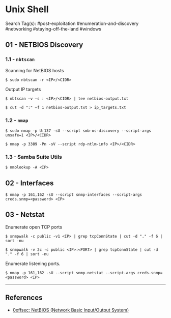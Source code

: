 # Unix Shell

Search Tag(s): #post-exploitation #enumeration-and-discovery #networking #staying-off-the-land #windows

## 01 - NETBIOS Discovery

### 1.1 - `nbtscan`

Scanning for NetBIOS hosts

```
$ sudo nbtscan -r <IP>/<CIDR>
```

Output IP targets

```
$ nbtscan –v –s : <IP>/<CIDR> | tee netbios-output.txt

$ cut -d ":" –f 1 netbios-output.txt > ip_targets.txt
```

### 1.2 - `nmap`

```
$ sudo nmap -p U:137 -sU --script smb-os-discovery --script-args unsafe=1 <IP>/<CIDR>

$ nmap -p 3389 -Pn -sV --script rdp-ntlm-info <IP>/<CIDR>
```

### 1.3 - Samba Suite Utils

```
$ nmblookup -A <IP>
```

## 02 - Interfaces

```
$ nmap -p 161,162 -sU --script snmp-interfaces --script-args creds.snmp=<password> <IP>
```

## 03 - Netstat

Enumerate open TCP ports

```
$ snmpwalk -c public -v1 <IP> | grep tcpConnState | cut -d "." -f 6 | sort -nu

$ snmpwalk -v 2c -c public <IP>:<PORT> | grep tcpConnState | cut -d "." -f 6 | sort -nu
```

Enumerate listening ports.

```
$ nmap -p 161,162 -sU --script snmp-netstat --script-args creds.snmp=<password> <IP>
```

---
## References

- [0xffsec: NetBIOS (Network Basic Input/Output System)](https://0xffsec.com/handbook/services/netbios/)